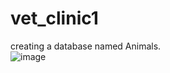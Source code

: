 # vet_clinic1
creating a database named Animals.  
![image](https://user-images.githubusercontent.com/97841835/189757784-4a053e9b-bc29-4e7e-a2b5-7b8851cefc08.png)
